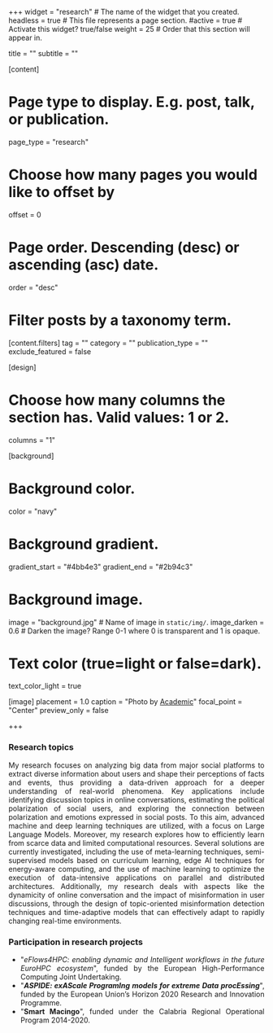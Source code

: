 +++
widget = "research"  # The name of the widget that you created.
headless = true  # This file represents a page section.
#active = true  # Activate this widget? true/false
weight = 25 # Order that this section will appear in.

title = ""
subtitle = ""


[content]
  # Page type to display. E.g. post, talk, or publication.
  page_type = "research"
  
  
  # Choose how many pages you would like to offset by
  offset = 0

  # Page order. Descending (desc) or ascending (asc) date.
  order = "desc"

  # Filter posts by a taxonomy term.
  [content.filters]
    tag = ""
    category = ""
    publication_type = ""
    exclude_featured = false

[design]
  # Choose how many columns the section has. Valid values: 1 or 2.
  columns = "1"


[background]
  # Background color.
  color = "navy"
  
  # Background gradient.
  gradient_start = "#4bb4e3"
  gradient_end = "#2b94c3"
  
  # Background image.
  image = "background.jpg"  # Name of image in `static/img/`.
  image_darken = 0.6  # Darken the image? Range 0-1 where 0 is transparent and 1 is opaque.

  # Text color (true=light or false=dark).
  text_color_light = true

[image]
placement = 1.0
caption = "Photo by [Academic](https://sourcethemes.com/academic/)"
focal_point = "Center"
preview_only = false

+++
<div style="text-align: justify">
<h3><b>Research topics</b></h3>
My research focuses on analyzing big data from major social platforms to extract diverse information about users and shape their perceptions of facts and events, thus providing a data-driven approach for a deeper understanding of real-world phenomena. Key applications include identifying discussion topics in online conversations, estimating the political polarization of social users, and exploring the connection between polarization and emotions expressed in social posts.
To this aim, advanced machine and deep learning techniques are utilized, with a focus on Large Language Models.
Moreover, my research explores how to efficiently learn from scarce data and limited computational resources. Several solutions are currently investigated, including the use of meta-learning techniques, semi-supervised models based on curriculum learning, edge AI techniques for energy-aware computing, and the use of machine learning to optimize the execution of data-intensive applications on parallel and distributed architectures.
Additionally, my research deals with aspects like the dynamicity of online conversation and the impact of misinformation in user discussions, through the design of topic-oriented misinformation detection techniques and time-adaptive models that can effectively adapt to rapidly changing real-time environments.
<br>
<div style="text-align: justify">
<h3><b>Participation in research projects</b></h3>
<ul>
  <li>"<i>eFlows4HPC: enabling dynamic and Intelligent workflows in the future EuroHPC ecosystem</i>", funded by the European High-Performance Computing Joint Undertaking.</li>
  <li>"<i><b>ASPIDE: exAScale ProgramIng models for extreme Data procEssing</b></i>", funded by the European Union’s Horizon 2020 Research and Innovation Programme.</li>
  <li>"<b>Smart Macingo</b>", funded under the Calabria Regional Operational Program 2014-2020.</li>
</ul>
</div>
